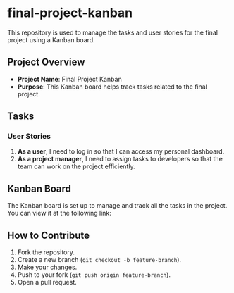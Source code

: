 # final-project-kanban

This repository is used to manage the tasks and user stories for the final project using a Kanban board.

## Project Overview

- **Project Name**: Final Project Kanban
- **Purpose**: This Kanban board helps track tasks related to the final project.

## Tasks

### User Stories

1. **As a user**, I need to log in so that I can access my personal dashboard.
2. **As a project manager**, I need to assign tasks to developers so that the team can work on the project efficiently.

## Kanban Board

The Kanban board is set up to manage and track all the tasks in the project. You can view it at the following link:

## How to Contribute

1. Fork the repository.
2. Create a new branch (`git checkout -b feature-branch`).
3. Make your changes.
4. Push to your fork (`git push origin feature-branch`).
5. Open a pull request.


